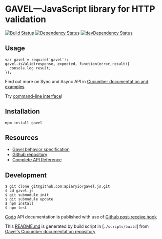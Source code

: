 # GAVEL—JavaScript library for HTTP validation

[![Build Status](https://travis-ci.org/apiaryio/gavel.js.png?branch=master)](https://travis-ci.org/apiaryio/gavel.js)
[![Dependency Status](https://david-dm.org/apiaryio/gavel.js.png)](https://david-dm.org/apiaryio/gavel.js)
[![devDependency Status](https://david-dm.org/apiaryio/gavel.js/dev-status.png)](https://david-dm.org/apiaryio/gavel.js#info=devDependencies)
## Usage

```
var gavel = require('gavel');
gavel.isValid(response, expected, function(error,result){
  console.log result;
});
```

Find out more on Sync and Async API in [Cucumber documentation and examples](https://www.relishapp.com/apiary/gavel/docs/node-js/)

Try [command-line interface](https://www.relishapp.com/apiary/gavel/docs/command-line-interface)!

## Installation

```
npm install gavel
```

## Resources

- [Gavel behavior specification](https://www.relishapp.com/apiary/gavel/docs)
- [Github repository](https://github.com/apiaryio/gavel.js)
- [Complete API Reference](http://coffeedoc.info/github/apiaryio/gavel.js/master/)

## Development

```
$ git clone git@github.com:apiaryio/gavel.js.git
$ cd gavel.js
$ git submodule init
$ git submodule update
$ npm install
$ npm test
```

[Codo][codo] API documentation is published with use of [Github post-receive hook](https://help.github.com/articles/post-receive-hooks)

This [README.md][Readme] is generated by build script in [`./scripts/build`] from [Gavel's Cucumber documentation repository][SpecRepo]

[Readme]: https://github.com/apiaryio/gavel.js/blob/master/README.md
[Codo]: https://github.com/netzpirat/codo
[SpecRepo]: https://github.com/apiaryio/gavel/tree/master/node_js




